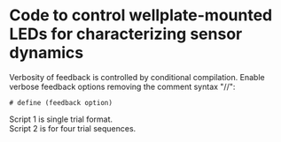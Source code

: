 # Code to control wellplate-mounted LEDs for characterizing sensor dynamics

Verbosity of feedback is controlled by conditional compilation.
Enable verbose feedback options removing the comment syntax "//":

```
# define (feedback option)
```

Script 1 is single trial format.      
Script 2 is for four trial sequences.
